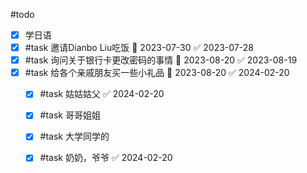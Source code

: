 #todo 

- [x] 学日语
- [x] #task 邀请Dianbo Liu吃饭 📅 2023-07-30 ✅ 2023-07-28
- [x] #task 询问关于银行卡更改密码的事情 📅 2023-08-20 ✅ 2023-08-19
- [x] #task 给各个亲戚朋友买一些小礼品 📅 2023-08-20 ✅ 2024-02-20
	- [x] #task 姑姑姑父 ✅ 2024-02-20
	- [x] #task 哥哥姐姐
	- [x] #task 大学同学的
	- [x] #task 奶奶，爷爷 ✅ 2024-02-20



